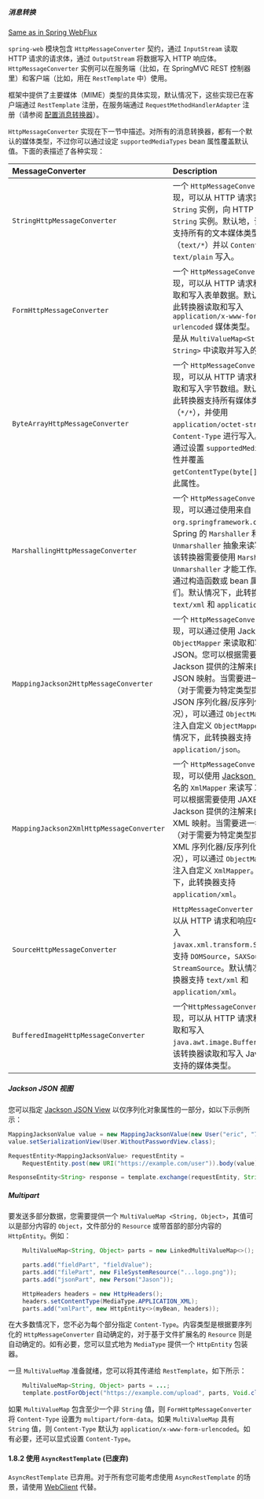 ##### 消息转换

[Same as in Spring WebFlux](https://docs.spring.io/spring/docs/5.1.9.RELEASE/spring-framework-reference/web-reactive.html#webflux-codecs)

`spring-web` 模块包含 `HttpMessageConverter` 契约，通过 `InputStream` 读取 HTTP 请求的请求体，通过 `OutputStream` 将数据写入 HTTP 响应体。`HttpMessageConverter` 实例可以在服务端（比如，在 SpringMVC REST 控制器里）和客户端（比如，用在 `RestTemplate` 中）使用。

框架中提供了主要媒体（MIME）类型的具体实现，默认情况下，这些实现已在客户端通过 `RestTemplate` 注册，在服务端通过 `RequestMethodHandlerAdapter` 注册（请参阅 [配置消息转换器](https://docs.spring.io/spring/docs/5.1.9.RELEASE/spring-framework-reference/web.html#mvc-config-message-converters)）。

`HttpMessageConverter` 实现在下一节中描述。对所有的消息转换器，都有一个默认的媒体类型，不过你可以通过设定 `supportedMediaTypes` bean 属性覆盖默认值。下面的表描述了各种实现：

| MessageConverter                         | Description                                                  |
| :--------------------------------------- | :----------------------------------------------------------- |
| `StringHttpMessageConverter`             | 一个 `HttpMessageConverter` 实现，可以从 HTTP 请求实例读取 `String` 实例，向 HTTP 响应写入 `String` 实例。默认地，该转换器支持所有的文本媒体类型（`text/*`）并以 `Content-Type`  值 `text/plain` 写入。 |
| `FormHttpMessageConverter`               | 一个 `HttpMessageConverter` 实现，可以从 HTTP 请求和响应中读取和写入表单数据。默认情况下，此转换器读取和写入 `application/x-www-form-urlencoded` 媒体类型。 表单数据是从 `MultiValueMap<String, String>` 中读取并写入的。 |
| `ByteArrayHttpMessageConverter`          | 一个 `HttpMessageConverter` 实现，可以从 HTTP 请求和响应中读取和写入字节数组。默认情况下，此转换器支持所有媒体类型（`*/*`），并使用 `application/octet-stream` 的 `Content-Type` 进行写入。您可以通过设置 `supportedMediaTypes` 属性并覆盖 `getContentType(byte[])` 来覆盖此属性。 |
| `MarshallingHttpMessageConverter`        | 一个 `HttpMessageConverter` 实现，可以通过使用来自 `org.springframework.oxm` 包的 Spring 的 `Marshaller` 和 `Unmarshaller` 抽象来读写 XML。该转换器需要使用 `Marshaller` 和 `Unmarshaller` 才能工作。您可以通过构造函数或 bean 属性注入它们。默认情况下，此转换器支持 `text/xml` 和 `application/xml`。 |
| `MappingJackson2HttpMessageConverter`    | 一个 `HttpMessageConverter` 实现，可以通过使用 Jackson 的 `ObjectMapper` 来读取和写入 JSON。您可以根据需要使用 Jackson 提供的注解来自定义 JSON 映射。当需要进一步控制时（对于需要为特定类型提供自定义 JSON 序列化器/反序列化器的情况），可以通过 `ObjectMapper` 属性注入自定义 `ObjectMapper`。默认情况下，此转换器支持 `application/json`。 |
| `MappingJackson2XmlHttpMessageConverter` | 一个 `HttpMessageConverter` 实现，可以使用 [Jackson XML](https://github.com/FasterXML/jackson-dataformat-xml) 扩展名的 `XmlMapper` 来读写 XML。您可以根据需要使用 JAXB 或 Jackson 提供的注解来自定义 XML 映射。当需要进一步控制时（对于需要为特定类型提供自定义 XML 序列化器/反序列化器的情况），可以通过 `ObjectMapper` 属性注入自定义 `XmlMapper`。默认情况下，此转换器支持 `application/xml`。 |
| `SourceHttpMessageConverter`             | `HttpMessageConverter` 实现，可以从 HTTP 请求和响应中读取和写入 `javax.xml.transform.Source`。仅支持 `DOMSource`，`SAXSource` 和 `StreamSource`。默认情况下，此转换器支持 `text/xml` 和 `application/xml`。 |
| `BufferedImageHttpMessageConverter`      | 一个`HttpMessageConverter` 实现，可以从 HTTP 请求和响应中读取和写入 `java.awt.image.BufferedImage`。该转换器读取和写入 Java I/O API 支持的媒体类型。 |

##### Jackson JSON 视图

您可以指定 [Jackson JSON View](https://www.baeldung.com/jackson-json-view-annotation) 以仅序列化对象属性的一部分，如以下示例所示：

```java
MappingJacksonValue value = new MappingJacksonValue(new User("eric", "7!jd#h23"));
value.setSerializationView(User.WithoutPasswordView.class);

RequestEntity<MappingJacksonValue> requestEntity =
    RequestEntity.post(new URI("https://example.com/user")).body(value);

ResponseEntity<String> response = template.exchange(requestEntity, String.class);
```

##### Multipart

要发送多部分数据，您需要提供一个 `MultiValueMap <String, Object>`，其值可以是部分内容的 `Object`，文件部分的 `Resource` 或带首部的部分内容的 `HttpEntity`。例如：

```java
    MultiValueMap<String, Object> parts = new LinkedMultiValueMap<>();

    parts.add("fieldPart", "fieldValue");
    parts.add("filePart", new FileSystemResource("...logo.png"));
    parts.add("jsonPart", new Person("Jason"));

    HttpHeaders headers = new HttpHeaders();
    headers.setContentType(MediaType.APPLICATION_XML);
    parts.add("xmlPart", new HttpEntity<>(myBean, headers));
```

在大多数情况下，您不必为每个部分指定 `Content-Type`。内容类型是根据要序列化的 `HttpMessageConverter` 自动确定的，对于基于文件扩展名的 `Resource` 则是自动确定的。如有必要，您可以显式地为 `MediaType` 提供一个 `HttpEntity` 包装器。

一旦 `MultiValueMap` 准备就绪，您可以将其传递给 `RestTemplate`，如下所示：

```java
    MultiValueMap<String, Object> parts = ...;
    template.postForObject("https://example.com/upload", parts, Void.class);
```

如果 `MultiValueMap` 包含至少一个非 `String` 值，则 `FormHttpMessageConverter` 将 `Content-Type` 设置为 `multipart/form-data`。如果 `MultiValueMap` 具有 `String` 值，则 `Content-Type` 默认为 `application/x-www-form-urlencoded`。如有必要，还可以显式设置 `Content-Type`。

#### 1.8.2 使用 `AsyncRestTemplate` (已废弃)

`AsyncRestTemplate` 已弃用。对于所有您可能考虑使用 `AsyncRestTemplate` 的场景，请使用 [WebClient](https://docs.spring.io/spring/docs/5.1.9.RELEASE/spring-framework-reference/web-reactive.html#webflux-client) 代替。

